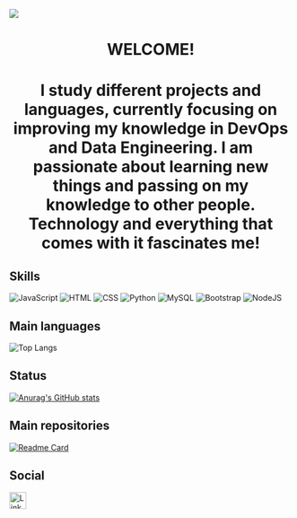![](Imagens/a5d1aa64258877.5acc981dc702.gif)


<h1 align='center'>WELCOME!</h1>
<h1 align='center'>I study different projects and languages, currently focusing on improving my knowledge in DevOps and Data Engineering. I am passionate about learning new things and passing on my knowledge to other people. Technology and everything that comes with it fascinates me!</h1>

## Skills

![JavaScript](https://img.shields.io/badge/JavaScript-323330?style=for-the-badge&logo=javascript&logoColor=F7DF1E)
![HTML](https://img.shields.io/badge/HTML5-E34F26?style=for-the-badge&logo=html5&logoColor=white)
![CSS](https://img.shields.io/badge/CSS3-1572B6?style=for-the-badge&logo=css3&logoColor=white)
![Python](https://img.shields.io/badge/Python-FFD43B?style=for-the-badge&logo=python&logoColor=blue)
![MySQL](https://img.shields.io/badge/MySQL-005C84?style=for-the-badge&logo=mysql&logoColor=white)
![Bootstrap](https://img.shields.io/badge/Bootstrap-563D7C?style=for-the-badge&logo=bootstrap&logoColor=white)
![NodeJS](https://img.shields.io/badge/Node%20js-339933?style=for-the-badge&logo=nodedotjs&logoColor=white)


## Main languages
![Top Langs](https://github-readme-stats.vercel.app/api/top-langs/?username=MatheusArtur0&langs_count=8&theme=dark)

## Status
[![Anurag's GitHub stats](https://github-readme-stats.vercel.app/api?username=MatheusArtur0&show_icons=true&theme=dark)](https://github.com/anuraghazra/github-readme-stats)

## Main repositories
[![Readme Card](https://github-readme-stats.vercel.app/api/pin/?username=MatheusArtur0&repo=repositorio-teste&theme=dark)](https://github.com/anuraghazra/github-readme-stats)

## Social
[<img src='https://img.shields.io/badge/LinkedIn-0077B5?style=for-the-badge&logo=linkedin&logoColor=white' alt='LinkeDin' height='30'>](https://www.linkedin.com/in/matheus-silva-119712216/)

